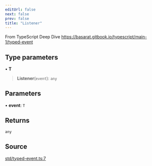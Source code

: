 ```yaml
---
editUrl: false
next: false
prev: false
title: "Listener"
---
```


From TypeScript Deep Dive
https://basarat.gitbook.io/typescript/main-1/typed-event

## Type parameters

• **T**

> **Listener**(`event`): `any`

## Parameters

• **event**: `T`

## Returns

`any`

## Source

[std/typed-event.ts:7](https://github.com/dgmjs/dgmjs/blob/main/packages/core/src/std/typed-event.ts#L7)
